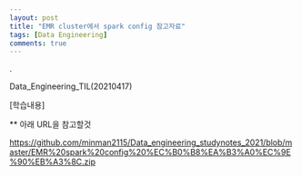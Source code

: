 ```yaml
---
layout: post
title: "EMR cluster에서 spark config 참고자료"
tags: [Data Engineering]
comments: true
---
```


.

Data_Engineering_TIL(20210417)

[학습내용]

** 아래 URL을 참고할것

https://github.com/minman2115/Data_engineering_studynotes_2021/blob/master/EMR%20spark%20config%20%EC%B0%B8%EA%B3%A0%EC%9E%90%EB%A3%8C.zip